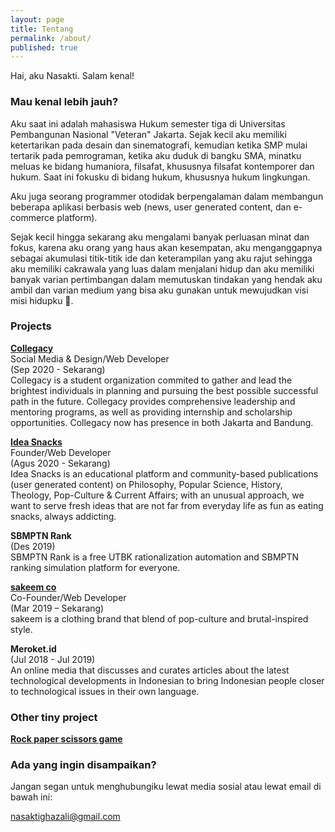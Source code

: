 ```yaml
---
layout: page
title: Tentang
permalink: /about/
published: true
---
```


Hai, aku Nasakti. Salam kenal!

### Mau kenal lebih jauh?

Aku saat ini adalah mahasiswa Hukum semester tiga di Universitas Pembangunan Nasional "Veteran" Jakarta. Sejak kecil aku memiliki ketertarikan pada desain dan sinematografi, kemudian ketika SMP mulai tertarik pada pemrograman, ketika aku duduk di bangku SMA, minatku meluas ke bidang humaniora, filsafat, khususnya filsafat kontemporer dan hukum. Saat ini fokusku di bidang hukum, khususnya hukum lingkungan.

Aku juga seorang programmer otodidak berpengalaman dalam membangun beberapa aplikasi berbasis web (news, user generated content, dan e-commerce platform).

Sejak kecil hingga sekarang aku mengalami banyak perluasan minat dan fokus, karena aku orang yang haus akan kesempatan, aku menganggapnya sebagai akumulasi titik-titik ide dan keterampilan yang aku rajut sehingga aku memiliki cakrawala yang luas dalam menjalani hidup dan aku memiliki banyak varian pertimbangan dalam memutuskan tindakan yang hendak aku ambil dan varian medium yang bisa aku gunakan untuk mewujudkan visi misi hidupku 🍻.

### Projects

[**Collegacy**](https://collegacy.id)  
Social Media & Design/Web Developer  
(Sep 2020 - Sekarang)  
Collegacy is a student organization commited to gather and lead the brightest individuals in planning and pursuing the best possible successful path in the future. Collegacy provides comprehensive leadership and mentoring programs, as well as providing internship and scholarship opportunities. Collegacy now has presence in both Jakarta and Bandung.

[**Idea Snacks**](https://ideasnacks.com)  
Founder/Web Developer  
(Agus 2020 - Sekarang)  
Idea Snacks is an educational platform and community-based publications (user generated content) on Philosophy, Popular Science, History, Theology, Pop-Culture & Current Affairs; with an unusual approach, we want to serve fresh ideas that are not far from everyday life as fun as eating snacks, always addicting.

**SBMPTN Rank**  
(Des 2019)  
SBMPTN Rank is a free UTBK rationalization automation and SBMPTN ranking simulation platform for everyone.

[**sakeem co**](https://instagram.com/sakeemproject)  
Co-Founder/Web Developer  
(Mar 2019 – Sekarang)  
sakeem is a clothing brand that blend of pop-culture and brutal-inspired style.

**Meroket.id**  
(Jul 2018 - Jul 2019)  
An online media that discusses and curates articles about the latest technological developments in Indonesian to bring Indonesian people closer to technological issues in their own language.

### Other tiny project

[**Rock paper scissors game**](https://nasakti.github.io/rock-paper-scissors-game/)

### Ada yang ingin disampaikan?

Jangan segan untuk menghubungiku lewat media sosial atau lewat email di bawah ini:

[nasaktighazali@gmail.com](mailto:nasaktighazali@gmail.com)
